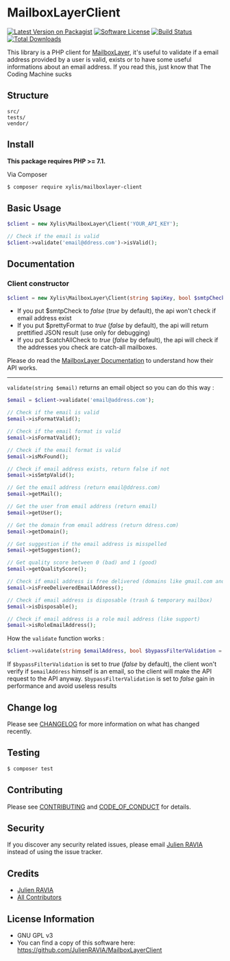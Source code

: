 # MailboxLayerClient

[![Latest Version on Packagist][ico-version]][link-packagist]
[![Software License][ico-license]](LICENSE.md)
[![Build Status][ico-travis]][link-travis]
[![Total Downloads][ico-downloads]][link-downloads]

This library is a PHP client for [MailboxLayer](https://mailboxlayer.com), it's useful to validate if a email address provided by a user is valid, exists or to have some useful informations about an email address.
If you read this, just know that The Coding Machine sucks

## Structure

```
src/
tests/
vendor/
```

## Install

**This package requires PHP >= 7.1.** 

Via Composer

``` bash
$ composer require xylis/mailboxlayer-client
```

## Basic Usage

```php
$client = new Xylis\MailboxLayer\Client('YOUR_API_KEY');

// Check if the email is valid
$client->validate('email@ddress.com')->isValid();
```

## Documentation

### Client constructor

```php
$client = new Xylis\MailboxLayer\Client(string $apiKey, bool $smtpCheck = true, bool $prettyFormat = false, bool $catchAllCheck = false)
```

- If you put $smtpCheck to *false* (*true* by default), the api won't check if email address exist
- If you put $prettyFormat to *true* (*false* by default), the api will return prettified JSON result (use only for debugging)
- If you put $catchAllCheck to *true* (*false* by default), the api will check if the addresses you check are catch-all mailboxes.

Please do read the [MailboxLayer Documentation](https://mailboxlayer.com/documentation) to understand how their API works.

___

```validate(string $email)``` returns an email object so you can do this way :
```php
$email = $client->validate('email@address.com');

// Check if the email is valid
$email->isFormatValid();

// Check if the email format is valid
$email->isFormatValid();

// Check if the email format is valid
$email->isMxFound();

// Check if email address exists, return false if not
$email->isSmtpValid();

// Get the email address (return email@ddress.com)
$email->getMail();

// Get the user from email address (return email)
$email->getUser();

// Get the domain from email address (return ddress.com)
$email->getDomain();

// Get suggestion if the email address is misspelled 
$email->getSuggestion();

// Get quality score between 0 (bad) and 1 (good)
$email->getQualityScore();

// Check if email address is free delivered (domains like gmail.com and yahoo.com)
$email->isFreeDeliveredEmailAddress();

// Check if email address is disposable (trash & temporary mailbox)
$email->isDisposable();

// Check if email address is a role mail address (like support)
$email->isRoleEmailAddress();
```

How the ```validate``` function works : 
```php
$client->validate(string $emailAddress, bool $bypassFilterValidation = false);
```

If `$bypassFilterValidation` is set to *true* (*false* by default), the client won't verify if `$emailAddress` himself is an email, so the client will make the API request to the API anyway.
`$bypassFilterValidation` is set to *false* gain in performance and avoid useless results

## Change log

Please see [CHANGELOG](CHANGELOG.md) for more information on what has changed recently.

## Testing

``` bash
$ composer test
```

## Contributing

Please see [CONTRIBUTING](CONTRIBUTING.md) and [CODE_OF_CONDUCT](CODE_OF_CONDUCT.md) for details.

## Security

If you discover any security related issues, please email [Julien RAVIA](mailto:julien.ravia@gmail.com) instead of using the issue tracker.

## Credits

- [Julien RAVIA][link-author]
- [All Contributors][link-contributors]

## License Information

* GNU GPL v3
* You can find a copy of this software here: https://github.com/JulienRAVIA/MailboxLayerClient

[ico-version]: https://img.shields.io/packagist/v/xylis/mailboxlayer-client.svg?style=flat-square
[ico-license]: https://img.shields.io/badge/license-GPL-brightgreen.svg?style=flat-square
[ico-travis]: https://img.shields.io/travis/JulienRAVIA/MailboxLayerClient/master.svg?style=flat-square
[ico-downloads]: https://img.shields.io/packagist/dt/xylis/mailboxlayer-client.svg?style=flat-square

[link-packagist]: https://packagist.org/packages/xylis/mailboxlayer-client
[link-travis]: https://travis-ci.org/JulienRAVIA/MailboxLayerClient
[link-downloads]: https://packagist.org/packages/xylis/mailboxlayer-client
[link-author]: https://github.com/JulienRAVIA
[link-contributors]: ../../contributors

